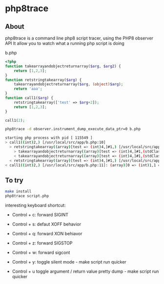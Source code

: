 php8trace
=============

About
-----
php8trace is a command line php8 script tracer, using the PHP8 observer API
It allow you to watch what a running php script is doing

b.php
```php
<?php
function takearrayandobjectreturnarray($arg, $arg2) {
	return [1,2,3];
}
function retstringtakearray($arg) {
	takearrayandobjectreturnarray($arg, (object)$arg);
	return 'aaa';
}
function call1($arg) {
	retstringtakearray(['test' => $arg+2]);
	return [1,2,3];
}

call1(2);
```

```bash
php8trace -d observer.instrument_dump_execute_data_ptr=0 b.php

starting php process with pid [ 115549 ]
> call1((int)2,) [/usr/local/src/app/b.php:10]
  > retstringtakearray((array)[test => (int)4,]#1,) [/usr/local/src/app/b.php:6]
    > takearrayandobjectreturnarray((array)[test => (int)4,]#1,(stdClass)#1,) [/usr/local/src/app/b.php:3]
    < takearrayandobjectreturnarray((array)[test => (int)4,]#1,(stdClass)#1,) [/usr/local/src/app/b.php:3]: (array)[0 => (int)1,1 => (int)2,2 => (int)3,]#3 (0.000954)
  < retstringtakearray((array)[test => (int)4,]#1,) [/usr/local/src/app/b.php:7]: (string)"aaa" (0.026941)
< call1((int)2,) [/usr/local/src/app/b.php:11]: (array)[0 => (int)1,1 => (int)2,2 => (int)3,]#3 (0.047922)

```


To try
--------------------

```bash
make install
php8trace script.php
```

interesting keyboard shortcut:
  - Control + c: forward SIGINT
  - Control + s: defaut XOFF behavior
  - Control + q: forward XON behiavor
  - Control + z: forward SIGSTOP
  - Control + w: forward sigcont

  - Control + y: toggle silent mode - make script run quicker
  - Control + u toggle argument / return value pretty dump - make script run quicker

